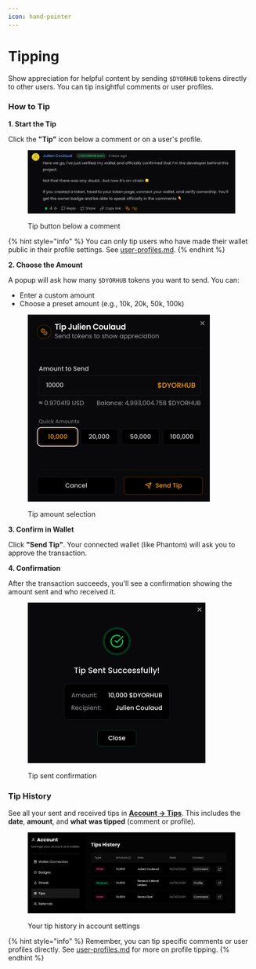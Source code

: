 ```yaml
---
icon: hand-pointer
---
```


# Tipping

Show appreciation for helpful content by sending `$DYORHUB` tokens directly to other users. You can tip insightful comments or user profiles.

### How to Tip

**1. Start the Tip**

Click the **"Tip"** icon below a comment or on a user's profile.

<figure><img src="../.gitbook/assets/Screenshot 2025-05-04 at 17.33.36.png" alt=""><figcaption><p>Tip button below a comment</p></figcaption></figure>

{% hint style="info" %}
You can only tip users who have made their wallet public in their profile settings. See [user-profiles.md](user-profiles.md 'mention').
{% endhint %}

**2. Choose the Amount**

A popup will ask how many `$DYORHUB` tokens you want to send. You can:

- Enter a custom amount
- Choose a preset amount (e.g., 10k, 20k, 50k, 100k)

<figure><img src="../.gitbook/assets/Screenshot 2025-05-04 at 17.33.53.png" alt="" width="372"><figcaption><p>Tip amount selection</p></figcaption></figure>

**3. Confirm in Wallet**

Click **"Send Tip"**. Your connected wallet (like Phantom) will ask you to approve the transaction.

**4. Confirmation**

After the transaction succeeds, you'll see a confirmation showing the amount sent and who received it.

<figure><img src="../.gitbook/assets/Screenshot 2025-05-04 at 17.34.13.png" alt="" width="363"><figcaption><p>Tip sent confirmation</p></figcaption></figure>

### Tip History

See all your sent and received tips in [**Account → Tips**](https://dyorhub.xyz/account/tips).
This includes the **date**, **amount**, and **what was tipped** (comment or profile).

<figure><img src="../.gitbook/assets/Screenshot 2025-05-04 at 17.34.37.png" alt=""><figcaption><p>Your tip history in account settings</p></figcaption></figure>

{% hint style="info" %}
Remember, you can tip specific comments or user profiles directly. See [user-profiles.md](user-profiles.md 'mention') for more on profile tipping.
{% endhint %}
